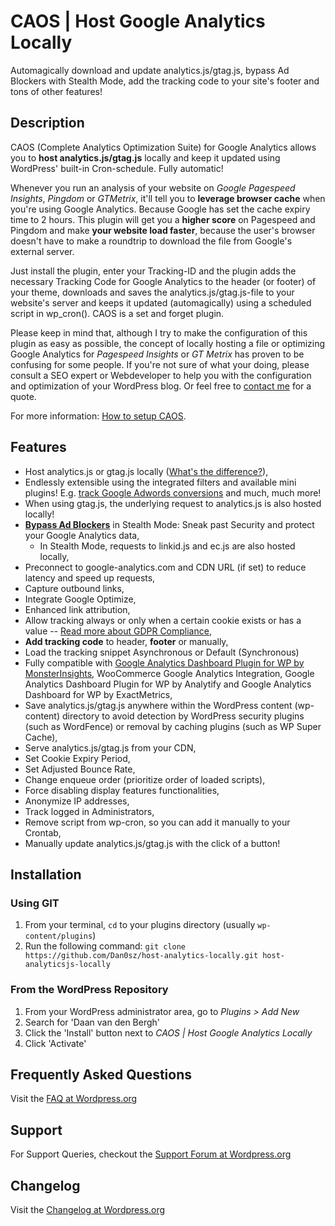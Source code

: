 # CAOS | Host Google Analytics Locally

Automagically download and update analytics.js/gtag.js, bypass Ad Blockers with Stealth Mode, add the tracking code to your site's footer and tons of other features!

## Description
CAOS (Complete Analytics Optimization Suite) for Google Analytics allows you to **host analytics.js/gtag.js** locally and keep it updated using WordPress' built-in Cron-schedule. Fully automatic!

Whenever you run an analysis of your website on *Google Pagespeed Insights*, *Pingdom* or *GTMetrix*, it'll tell you to **leverage browser cache** when you're using Google Analytics. Because Google has set the cache expiry time to 2 hours. This plugin will get you a **higher score** on Pagespeed and Pingdom and make **your website load faster**, because the user's browser doesn't have to make a roundtrip to download the file from Google's external server.

Just install the plugin, enter your Tracking-ID and the plugin adds the necessary Tracking Code for Google Analytics to the header (or footer) of your theme, downloads and saves the analytics.js/gtag.js-file to your website's server and keeps it updated (automagically) using a scheduled script in wp_cron(). CAOS is a set and forget plugin.

Please keep in mind that, although I try to make the configuration of this plugin as easy as possible, the concept of locally hosting a file or optimizing Google Analytics for *Pagespeed Insights* or *GT Metrix* has proven to be confusing for some people. If you're not sure of what your doing, please consult a SEO expert or Webdeveloper to help you with the configuration and optimization of your WordPress blog. Or feel free to [contact me](https://daan.dev/contact/?utm_source=github&utm_medium=description&utm_campaign=caos) for a quote.

For more information: [How to setup CAOS](https://daan.dev/wordpress-plugins/caos/?utm_source=github&utm_medium=description&utm_campaign=caos).

## Features
- Host analytics.js or gtag.js locally ([What's the difference?](https://daan.dev/wordpress/difference-analyics-gtag-ga-js/?utm_source=github&utm_medium=description&utm_campaign=caos)),
- Endlessly extensible using the integrated filters and available mini plugins! E.g. [track Google Adwords conversions](https://github.com/Dan0sz/caos-google-adwords) and much, much more!
- When using gtag.js, the underlying request to analytics.js is also hosted locally!
- **[Bypass Ad Blockers](https://daan.dev/how-to/bypass-ad-blockers-caos/?utm_source=github&utm_medium=description&utm_campaign=caos)** in Stealth Mode: Sneak past Security and protect your Google Analytics data,
  - In Stealth Mode, requests to linkid.js and ec.js are also hosted locally,
- Preconnect to google-analytics.com and CDN URL (if set) to reduce latency and speed up requests,
- Capture outbound links,
- Integrate Google Optimize,
- Enhanced link attribution,
- Allow tracking always or only when a certain cookie exists or has a value -- [Read more about GDPR Compliance](https://daan.dev/wordpress/gdpr-compliance-google-analytics/?utm_source=github&utm_medium=description&utm_campaign=caos),
- **Add tracking code** to header, **footer** or manually,
- Load the tracking snippet Asynchronous or Default (Synchronous)
- Fully compatible with [Google Analytics Dashboard Plugin for WP by MonsterInsights](https://daan.dev/wordpress/leverage-browser-caching-host-analytics-local-monster-insights/?utm_source=github&utm_medium=description&utm_campaign=caos), WooCommerce Google Analytics Integration, Google Analytics Dashboard Plugin for WP by Analytify and Google Analytics Dashboard for WP by ExactMetrics,
- Save analytics.js/gtag.js anywhere within the WordPress content (wp-content) directory to avoid detection by WordPress security plugins (such as WordFence) or removal by caching plugins (such as WP Super Cache),
- Serve analytics.js/gtag.js from your CDN,
- Set Cookie Expiry Period,
- Set Adjusted Bounce Rate,
- Change enqueue order (prioritize order of loaded scripts),
- Force disabling display features functionalities,
- Anonymize IP addresses,
- Track logged in Administrators,
- Remove script from wp-cron, so you can add it manually to your Crontab,
- Manually update analytics.js/gtag.js with the click of a button!

## Installation

### Using GIT

1. From your terminal, `cd` to your plugins directory (usually `wp-content/plugins`)
1. Run the following command: `git clone https://github.com/Dan0sz/host-analytics-locally.git host-analyticsjs-locally`

### From the WordPress Repository

1. From your WordPress administrator area, go to *Plugins > Add New*
1. Search for 'Daan van den Bergh'
1. Click the 'Install' button next to *CAOS | Host Google Analytics Locally*
1. Click 'Activate'

## Frequently Asked Questions

Visit the [FAQ at Wordpress.org](https://wordpress.org/plugins/host-analyticsjs-local/#faq)

## Support

For Support Queries, checkout the [Support Forum at Wordpress.org](https://wordpress.org/support/plugin/host-analyticsjs-local)

## Changelog

Visit the [Changelog at Wordpress.org](https://wordpress.org/plugins/host-analyticsjs-local/#developers)